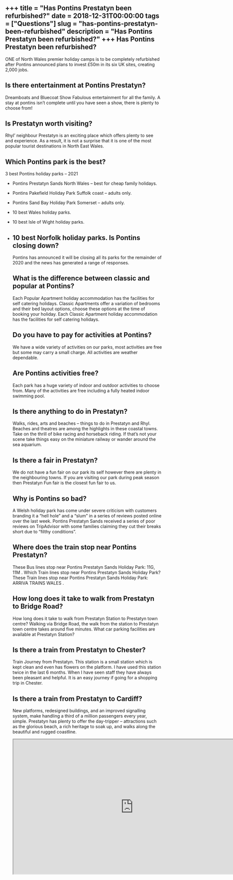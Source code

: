 +++
title = "Has Pontins Prestatyn been refurbished?"
date = 2018-12-31T00:00:00
tags = ["Questions"]
slug = "has-pontins-prestatyn-been-refurbished"
description = "Has Pontins Prestatyn been refurbished?"
+++
Has Pontins Prestatyn been refurbished?
---------------------------------------

ONE of North Wales premier holiday camps is to be completely refurbished after Pontins announced plans to invest £50m in its six UK sites, creating 2,000 jobs.

Is there entertainment at Pontins Prestatyn?
--------------------------------------------

Dreamboats and Bluecoat Show Fabulous entertainment for all the family. A stay at pontins isn’t complete until you have seen a show, there is plenty to choose from!

Is Prestatyn worth visiting?
----------------------------

Rhyl’ neighbour Prestatyn is an exciting place which offers plenty to see and experience. As a result, it is not a surprise that it is one of the most popular tourist destinations in North East Wales.

Which Pontins park is the best?
-------------------------------

3 best Pontins holiday parks – 2021

- Pontins Prestatyn Sands North Wales – best for cheap family holidays.
- Pontins Pakefield Holiday Park Suffolk coast – adults only.
- Pontins Sand Bay Holiday Park Somerset – adults only.
- 10 best Wales holiday parks.
- 10 best Isle of Wight holiday parks.
- 10 best Norfolk holiday parks. Is Pontins closing down?
    ------------------------
    
    Pontins has announced it will be closing all its parks for the remainder of 2020 and the news has generated a range of responses.
    
    What is the difference between classic and popular at Pontins?
    --------------------------------------------------------------
    
    Each Popular Apartment holiday accommodation has the facilities for self catering holidays. Classic Apartments offer a variation of bedrooms and their bed layout options, choose these options at the time of booking your holiday. Each Classic Apartment holiday accommodation has the facilities for self catering holidays.
    
    Do you have to pay for activities at Pontins?
    ---------------------------------------------
    
    We have a wide variety of activities on our parks, most activities are free but some may carry a small charge. All activities are weather dependable.
    
    Are Pontins activities free?
    ----------------------------
    
    Each park has a huge variety of indoor and outdoor activities to choose from. Many of the activities are free including a fully heated indoor swimming pool.
    
    Is there anything to do in Prestatyn?
    -------------------------------------
    
    Walks, rides, arts and beaches – things to do in Prestatyn and Rhyl. Beaches and theatres are among the highlights in these coastal towns. Take on the thrill of bike racing and horseback riding. If that’s not your scene take things easy on the miniature railway or wander around the sea aquarium.
    
    Is there a fair in Prestatyn?
    -----------------------------
    
    We do not have a fun fair on our park its self however there are plenty in the neighbouring towns. If you are visiting our park during peak season then Prestatyn Fun fair is the closest fun fair to us.
    
    Why is Pontins so bad?
    ----------------------
    
    A Welsh holiday park has come under severe criticism with customers branding it a “hell hole” and a “slum” in a series of reviews posted online over the last week. Pontins Prestatyn Sands received a series of poor reviews on TripAdvisor with some families claiming they cut their breaks short due to “filthy conditions”.
    
    Where does the train stop near Pontins Prestatyn?
    -------------------------------------------------
    
    These Bus lines stop near Pontins Prestatyn Sands Holiday Park: 11G, 11M . Which Train lines stop near Pontins Prestatyn Sands Holiday Park? These Train lines stop near Pontins Prestatyn Sands Holiday Park: ARRIVA TRAINS WALES .
    
    How long does it take to walk from Prestatyn to Bridge Road?
    ------------------------------------------------------------
    
    How long does it take to walk from Prestatyn Station to Prestatyn town centre? Walking via Bridge Road, the walk from the station to Prestatyn town centre takes around five minutes. What car parking facilities are available at Prestatyn Station?
    
    Is there a train from Prestatyn to Chester?
    -------------------------------------------
    
    Train Journey from Prestatyn. This station is a small station which is kept clean and even has flowers on the platform. I have used this station twice in the last 6 months. When I have seen staff they have always been pleasant and helpful. It is an easy journey if going for a shopping trip in Chester.
    
    Is there a train from Prestatyn to Cardiff?
    -------------------------------------------
    
    New platforms, redesigned buildings, and an improved signalling system, make handling a third of a million passengers every year, simple. Prestatyn has plenty to offer the day-tripper – attractions such as the glorious beach, a rich heritage to soak up, and walks along the beautiful and rugged coastline.
    
    <iframe allow="accelerometer; autoplay; clipboard-write; encrypted-media; gyroscope; picture-in-picture" allowfullscreen="" class="__youtube_prefs__  epyt-is-override  no-lazyload" data-no-lazy="1" data-origheight="433" data-origwidth="770" data-skipgform_ajax_framebjll="" height="433" id="_ytid_52567" loading="lazy" src="https://www.youtube.com/embed/hiJhjzq4nxE?enablejsapi=1&autoplay=0&cc_load_policy=0&cc_lang_pref=&iv_load_policy=1&loop=0&modestbranding=0&rel=1&fs=1&playsinline=0&autohide=2&theme=dark&color=red&controls=1&" title="YouTube player" width="770"></iframe>
